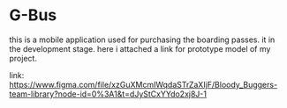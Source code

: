 # G-Bus
this is a mobile application used for purchasing the boarding passes.
it in the development stage.
here i attached a link for prototype model of my project.

link: https://www.figma.com/file/xzGuXMcmIWqdaSTrZaXIjF/Bloody_Buggers-team-library?node-id=0%3A1&t=dJyStCxYYdo2xj8J-1
